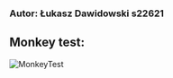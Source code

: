 
### Autor: Łukasz Dawidowski s22621


## Monkey test:

![MonkeyTest](https://github.com/dawidowskilukasz/pamo_bmicalculator/assets/73032711/265593f5-6ceb-4045-9288-d4cc68ca3a94)
